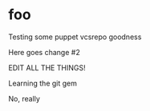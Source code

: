 foo
===

Testing some puppet vcsrepo goodness

Here goes change #2

EDIT ALL THE THINGS!

Learning the git gem

No, really